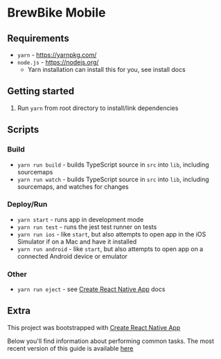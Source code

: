 # BrewBike Mobile

## Requirements
* `yarn` - https://yarnpkg.com/
* `node.js` - https://nodejs.org/
	* Yarn installation can install this for you, see install docs

## Getting started
1. Run `yarn` from root directory to install/link dependencies

## Scripts

### Build
* `yarn run build` - builds TypeScript source in `src` into `lib`, including sourcemaps
* `yarn run watch` - builds TypeScript source in `src` into `lib`, including sourcemaps, and watches for changes

### Deploy/Run
* `yarn start` - runs app in development mode
* `yarn run test` - runs the jest test runner on tests
* `yarn run ios` - like `start`, but also attempts to open app in the iOS Simulator if on a Mac and have it installed
* `yarn run android` - like `start`, but also attempts to open app on a connected Android device or emulator

### Other
* `yarn run eject` - see [Create React Native App](https://github.com/react-community/create-react-native-app) docs

## Extra
This project was bootstrapped with [Create React Native App](https://github.com/react-community/create-react-native-app)

Below you'll find information about performing common tasks. The most recent version of this guide is available [here](https://github.com/react-community/create-react-native-app/blob/master/react-native-scripts/template/README.md)
